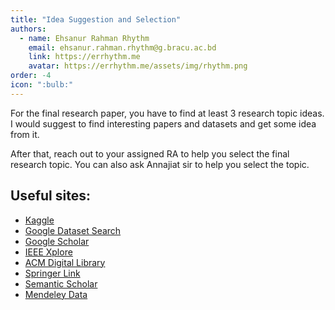```yaml
---
title: "Idea Suggestion and Selection"
authors:
  - name: Ehsanur Rahman Rhythm
    email: ehsanur.rahman.rhythm@g.bracu.ac.bd
    link: https://errhythm.me
    avatar: https://errhythm.me/assets/img/rhythm.png
order: -4
icon: ":bulb:"
---
```


For the final research paper, you have to find at least 3 research topic ideas. I would suggest to find interesting papers and datasets and get some idea from it.

After that, reach out to your assigned RA to help you select the final research topic. You can also ask Annajiat sir to help you select the topic.


## Useful sites:

- [Kaggle](https://www.kaggle.com/datasets)
- [Google Dataset Search](https://datasetsearch.research.google.com/)
- [Google Scholar](https://scholar.google.com/)
- [IEEE Xplore](https://ieeexplore.ieee.org/Xplore/home.jsp)
- [ACM Digital Library](https://dl.acm.org/)
- [Springer Link](https://link.springer.com/)
- [Semantic Scholar](https://www.semanticscholar.org/)
- [Mendeley Data](https://data.mendeley.com/)
